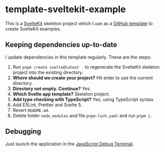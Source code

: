 # template-sveltekit-example

This is a [SvelteKit](https://kit.svelte.dev/) skeleton project which I use as a [GitHub template](https://docs.github.com/en/repositories/creating-and-managing-repositories/creating-a-repository-from-a-template) to create SvelteKit examples.

## Keeping dependencies up-to-date

I update dependencies in this template regularly. These are the steps:

1. Run `pnpm create svelte@latest .` to regenerate the SvelteKit skeleton project into the existing directory.
1. **Where should we create your project?** Hit enter to use the current directory.
1. **Directory not empty. Continue?** Yes.
1. **Which Svelte app template?** Skeleton project.
1. **Add type checking with TypeScript?** Yes, using TypeScript syntax.
1. Add ESLint, Prettier and Svelte 5.
1. Revert `README.md`.
1. Delete folder `node_modules` and file `pnpm-lock.yaml` and run `pnpm i`.

## Debugging

Just launch the application in the [JavaScript Debug Terminal](https://code.visualstudio.com/docs/editor/debugging#_launch-javascript-debug-terminal).
